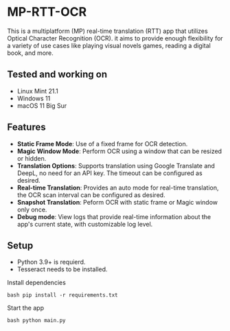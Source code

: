# MP-RTT-OCR

This is a multiplatform (MP) real-time translation (RTT) app that utilizes Optical Character Recognition (OCR). it aims to provide enough flexibility for a variety of use cases like playing visual novels games, reading a digital book, and more.

## Tested and working on

- Linux Mint 21.1
- Windows 11
- macOS 11 Big Sur

## Features

- **Static Frame Mode**: Use of a fixed frame for OCR detection.
- **Magic Window Mode**:  Perform OCR using a window that can be resized or hidden.
- **Translation Options**: Supports translation using Google Translate and DeepL, no need for an API key. The timeout can be configured as desired.
- **Real-time Translation**: Provides an auto mode for real-time translation, the OCR scan interval can be configured as desired.
- **Snapshot Translation**: Peform OCR with static frame or Magic window only once.
- **Debug mode**: View logs that provide real-time information about the app's current state, with customizable log level.

## Setup

- Python 3.9+ is requierd.  
- Tesseract needs to be installed.

Install dependencies

```bash pip install -r requirements.txt```

Start the app

```bash python main.py```